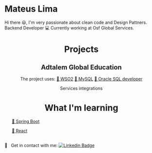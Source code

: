 # Mateus Lima

Hi there :smiley:,
I'm very passionate about clean code and Design Pattners.
Backend Developer :computer:
Currently working at Osf Global Services.
<h1 align="center">Projects</h1>
<h2 align="center">Adtalem Global Education</h2>
<p align="center">
    The project uses:
    <a href="https://wso2.com/">🔗 WSO2</a>
    <a href="https://www.mysql.com/">🔗 MySQL</a>
    <a href=" https://www.oracle.com/database/technologies/appdev/sqldeveloper-landing.html">🔗 Oracle SQL developer</a>
 
</p>
<p align="center">Services integrations</p>

<h1 align="center">What I'm learning</h1>
    <td>
        <ul><a href="https://spring.io/projects/spring-boot">🔗 Spring Boot</a></ul>
        <ul><a href="https://pt-br.reactjs.org/">🔗 React</a></ul>
    </td>
    
<br/> :email: &nbsp; Get in contact with me: [![Linkedin Badge](https://img.shields.io/badge/-MateusLima-blue?style=flat-square&logo=Linkedin&logoColor=white&link=https://www.linkedin.com/in/mateus-lima-209b59140/)](https://www.linkedin.com/in/mateus-lima-209b59140/) 






